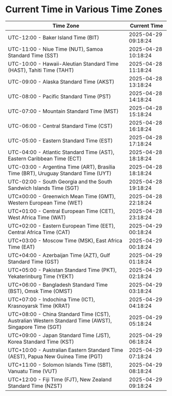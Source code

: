 # Current Time in Various Time Zones

| Time Zone | Current Time |
|-----------|--------------|
| UTC-12:00 - Baker Island Time (BIT) | 2025-04-29 09:18:24 |
| UTC-11:00 - Niue Time (NUT), Samoa Standard Time (SST) | 2025-04-28 10:18:24 |
| UTC-10:00 - Hawaii-Aleutian Standard Time (HAST), Tahiti Time (TAHT) | 2025-04-28 11:18:24 |
| UTC-09:00 - Alaska Standard Time (AKST) | 2025-04-28 13:18:24 |
| UTC-08:00 - Pacific Standard Time (PST) | 2025-04-28 14:18:24 |
| UTC-07:00 - Mountain Standard Time (MST) | 2025-04-28 15:18:24 |
| UTC-06:00 - Central Standard Time (CST) | 2025-04-28 16:18:24 |
| UTC-05:00 - Eastern Standard Time (EST) | 2025-04-28 17:18:24 |
| UTC-04:00 - Atlantic Standard Time (AST), Eastern Caribbean Time (ECT) | 2025-04-28 18:18:24 |
| UTC-03:00 - Argentina Time (ART), Brasília Time (BRT), Uruguay Standard Time (UYT) | 2025-04-28 18:18:24 |
| UTC-02:00 - South Georgia and the South Sandwich Islands Time (SGT) | 2025-04-28 19:18:24 |
| UTC±00:00 - Greenwich Mean Time (GMT), Western European Time (WET) | 2025-04-28 22:18:24 |
| UTC+01:00 - Central European Time (CET), West Africa Time (WAT) | 2025-04-28 23:18:24 |
| UTC+02:00 - Eastern European Time (EET), Central Africa Time (CAT) | 2025-04-29 00:18:24 |
| UTC+03:00 - Moscow Time (MSK), East Africa Time (EAT) | 2025-04-29 00:18:24 |
| UTC+04:00 - Azerbaijan Time (AZT), Gulf Standard Time (GST) | 2025-04-29 01:18:24 |
| UTC+05:00 - Pakistan Standard Time (PKT), Yekaterinburg Time (YEKT) | 2025-04-29 02:18:24 |
| UTC+06:00 - Bangladesh Standard Time (BST), Omsk Time (OMST) | 2025-04-29 03:18:24 |
| UTC+07:00 - Indochina Time (ICT), Krasnoyarsk Time (KRAT) | 2025-04-29 04:18:24 |
| UTC+08:00 - China Standard Time (CST), Australian Western Standard Time (AWST), Singapore Time (SGT) | 2025-04-29 05:18:24 |
| UTC+09:00 - Japan Standard Time (JST), Korea Standard Time (KST) | 2025-04-29 06:18:24 |
| UTC+10:00 - Australian Eastern Standard Time (AEST), Papua New Guinea Time (PGT) | 2025-04-29 07:18:24 |
| UTC+11:00 - Solomon Islands Time (SBT), Vanuatu Time (VUT) | 2025-04-29 08:18:24 |
| UTC+12:00 - Fiji Time (FJT), New Zealand Standard Time (NZST) | 2025-04-29 09:18:24 |
